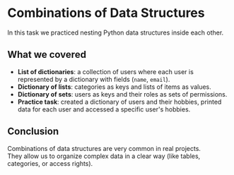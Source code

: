 # Combinations of Data Structures

In this task we practiced nesting Python data structures inside each other.

## What we covered
- **List of dictionaries**: a collection of users where each user is represented by a dictionary with fields (`name`, `email`).
- **Dictionary of lists**: categories as keys and lists of items as values.
- **Dictionary of sets**: users as keys and their roles as sets of permissions.
- **Practice task**: created a dictionary of users and their hobbies, printed data for each user and accessed a specific user's hobbies.

## Conclusion
Combinations of data structures are very common in real projects.  
They allow us to organize complex data in a clear way (like tables, categories, or access rights).